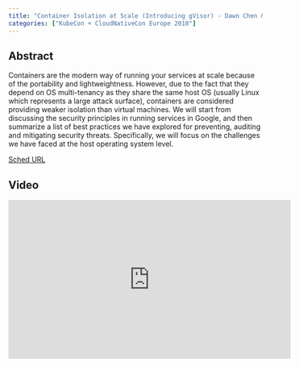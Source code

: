 ```yaml
---
title: "Container Isolation at Scale (Introducing gVisor) - Dawn Chen & Zhengyu He, Google (Intermediate Skill Level) (Slides Attached)"
categories: ["KubeCon + CloudNativeCon Europe 2018"]
---
```


## Abstract

Containers are the modern way of running your services at scale because of the portability and lightweightness. However, due to the fact that they depend on OS multi-tenancy as they share the same host OS (usually Linux which represents a large attack surface), containers are considered providing weaker isolation than virtual machines.  We will start from discussing the security principles in running services in Google, and then summarize a list of best practices we have explored for preventing, auditing and mitigating security threats. Specifically, we will focus on the challenges we have faced at the host operating system level.

[Sched URL](https://kccnceu18.sched.com/event/207d612717989beb8787aad627a0540c)

## Video

<iframe width='560' height='315' src='https://www.youtube.com/embed/I4AchBfe49U' frameborder='0' allow='accelerometer; autoplay; encrypted-media; gyroscope; picture-in-picture' allowfullscreen></iframe>
